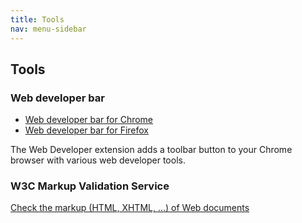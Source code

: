 ```yaml
---
title: Tools
nav: menu-sidebar
---
```


## Tools

### Web developer bar

* [Web developer bar for Chrome](https://chrome.google.com/webstore/detail/web-developer/bfbameneiokkgbdmiekhjnmfkcnldhhm)
* [Web developer bar for Firefox](https://addons.mozilla.org/fr/firefox/addon/web-developer/)

The Web Developer extension adds a toolbar button to your Chrome browser with various web developer tools.

### W3C Markup Validation Service

[Check the markup (HTML, XHTML, …) of Web documents](https://validator.w3.org/)


